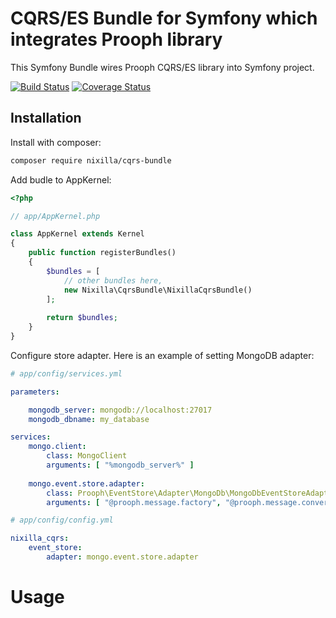 # CQRS/ES Bundle for Symfony which integrates Prooph library

This Symfony Bundle wires Prooph CQRS/ES library into Symfony project.

[![Build Status](https://travis-ci.org/nixilla/cqrs-bundle.svg?branch=master)](https://travis-ci.org/nixilla/cqrs-bundle)
[![Coverage Status](https://coveralls.io/repos/github/nixilla/cqrs-bundle/badge.svg)](https://coveralls.io/github/nixilla/cqrs-bundle)

## Installation

Install with composer:

```bash
composer require nixilla/cqrs-bundle
```

Add budle to AppKernel:

```php
<?php

// app/AppKernel.php

class AppKernel extends Kernel
{
    public function registerBundles()
    {
        $bundles = [
            // other bundles here,
            new Nixilla\CqrsBundle\NixillaCqrsBundle()
        ];
        
        return $bundles;
    }
}
```

Configure store adapter. Here is an example of setting MongoDB adapter:

```yaml
# app/config/services.yml

parameters:

    mongodb_server: mongodb://localhost:27017
    mongodb_dbname: my_database

services:
    mongo.client:
        class: MongoClient
        arguments: [ "%mongodb_server%" ]
        
    mongo.event.store.adapter:
        class: Prooph\EventStore\Adapter\MongoDb\MongoDbEventStoreAdapter
        arguments: [ "@prooph.message.factory", "@prooph.message.converter", "@mongo.client", "%mongodb_dbname%" ]
```

```yaml
# app/config/config.yml

nixilla_cqrs:
    event_store:
        adapter: mongo.event.store.adapter

```

# Usage


